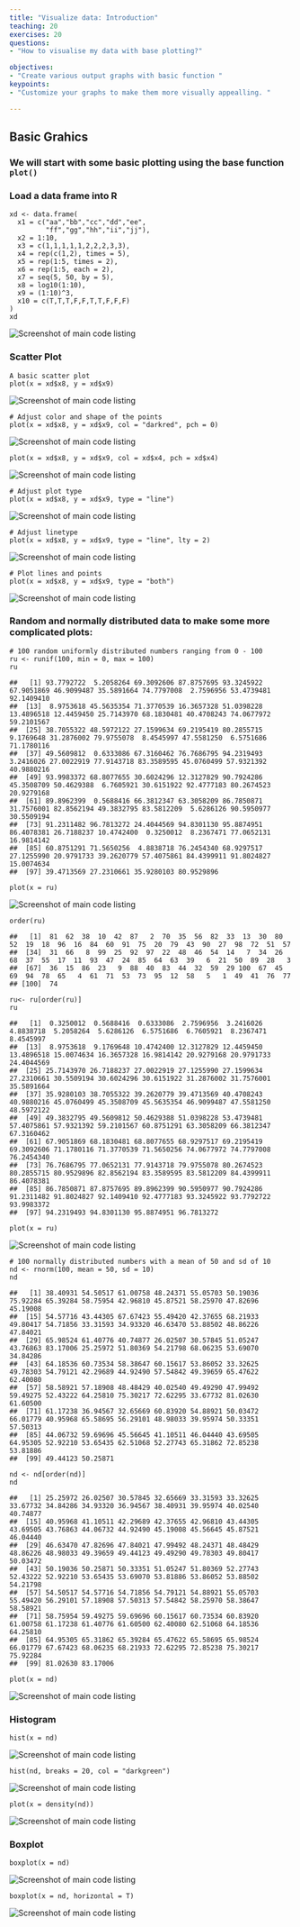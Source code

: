 ```yaml
---
title: "Visualize data: Introduction"
teaching: 20
exercises: 20
questions:
- "How to visualise my data with base plotting?"

objectives:
- "Create various output graphs with basic function "
keypoints:
- "Customize your graphs to make them more visually appealling. "

---
```


## Basic Grahics
### We will start with some basic plotting using the base function `plot()`

### Load a data frame into R
```
xd <- data.frame(
  x1 = c("aa","bb","cc","dd","ee",
         "ff","gg","hh","ii","jj"),
  x2 = 1:10,
  x3 = c(1,1,1,1,1,2,2,2,3,3),
  x4 = rep(c(1,2), times = 5),
  x5 = rep(1:5, times = 2),
  x6 = rep(1:5, each = 2),
  x7 = seq(5, 50, by = 5),
  x8 = log10(1:10),
  x9 = (1:10)^3,
  x10 = c(T,T,T,F,F,T,T,F,F,F)
)
xd
```
![Screenshot of main code listing](../fig/Visualize-your-data-1.png)

### Scatter Plot

```
A basic scatter plot
plot(x = xd$x8, y = xd$x9)
```
![Screenshot of main code listing](../fig/Visualize-your-data-2.png)

```
# Adjust color and shape of the points
plot(x = xd$x8, y = xd$x9, col = "darkred", pch = 0)
```
![Screenshot of main code listing](../fig/Visualize-your-data-3.png)

```
plot(x = xd$x8, y = xd$x9, col = xd$x4, pch = xd$x4)
```
![Screenshot of main code listing](../fig/Visualize-your-data-4.png)

```
# Adjust plot type 
plot(x = xd$x8, y = xd$x9, type = "line")
```

![Screenshot of main code listing](../fig/Visualize-your-data-5.png)

```
# Adjust linetype
plot(x = xd$x8, y = xd$x9, type = "line", lty = 2)
```
![Screenshot of main code listing](../fig/Visualize-your-data-6.png)

```
# Plot lines and points
plot(x = xd$x8, y = xd$x9, type = "both")
```
![Screenshot of main code listing](../fig/Visualize-your-data-7.png)

### Random and normally distributed data to make some more complicated plots:

```
# 100 random uniformly distributed numbers ranging from 0 - 100
ru <- runif(100, min = 0, max = 100)
ru
```
```
##   [1] 93.7792722  5.2058264 69.3092606 87.8757695 93.3245922 67.9051869 46.9099487 35.5891664 74.7797008  2.7596956 53.4739481 92.1409410
##  [13]  8.9753618 45.5635354 71.3770539 16.3657328 51.0398228 13.4896518 12.4459450 25.7143970 68.1830481 40.4708243 74.0677972 59.2101567
##  [25] 38.7055322 48.5972122 27.1599634 69.2195419 80.2855715  9.1769648 31.2876002 79.9755078  8.4545997 47.5581250  6.5751686 71.1780116
##  [37] 49.5609812  0.6333086 67.3160462 76.7686795 94.2319493  3.2416026 27.0022919 77.9143718 83.3589595 45.0760499 57.9321392 40.9880216
##  [49] 93.9983372 68.8077655 30.6024296 12.3127829 90.7924286 45.3508709 50.4629388  6.7605921 30.6151922 92.4777183 80.2674523 20.9279168
##  [61] 89.8962399  0.5688416 66.3812347 63.3058209 86.7850871 31.7576001 82.8562194 49.3832795 83.5812209  5.6286126 90.5950977 30.5509194
##  [73] 91.2311482 96.7813272 24.4044569 94.8301130 95.8874951 86.4078381 26.7188237 10.4742400  0.3250012  8.2367471 77.0652131 16.9814142
##  [85] 60.8751291 71.5650256  4.8838718 76.2454340 68.9297517 27.1255990 20.9791733 39.2620779 57.4075861 84.4399911 91.8024827 15.0074634
##  [97] 39.4713569 27.2310661 35.9280103 80.9529896
```
```
plot(x = ru)
```
![Screenshot of main code listing](../fig/Visualize-your-data-8.png)

```
order(ru)
```
```
##   [1]  81  62  38  10  42  87   2  70  35  56  82  33  13  30  80  52  19  18  96  16  84  60  91  75  20  79  43  90  27  98  72  51  57
##  [34]  31  66   8  99  25  92  97  22  48  46  54  14   7  34  26  68  37  55  17  11  93  47  24  85  64  63  39   6  21  50  89  28   3
##  [67]  36  15  86  23   9  88  40  83  44  32  59  29 100  67  45  69  94  78  65   4  61  71  53  73  95  12  58   5   1  49  41  76  77
## [100]  74
```
```
ru<- ru[order(ru)]
ru
```
```
##   [1]  0.3250012  0.5688416  0.6333086  2.7596956  3.2416026  4.8838718  5.2058264  5.6286126  6.5751686  6.7605921  8.2367471  8.4545997
##  [13]  8.9753618  9.1769648 10.4742400 12.3127829 12.4459450 13.4896518 15.0074634 16.3657328 16.9814142 20.9279168 20.9791733 24.4044569
##  [25] 25.7143970 26.7188237 27.0022919 27.1255990 27.1599634 27.2310661 30.5509194 30.6024296 30.6151922 31.2876002 31.7576001 35.5891664
##  [37] 35.9280103 38.7055322 39.2620779 39.4713569 40.4708243 40.9880216 45.0760499 45.3508709 45.5635354 46.9099487 47.5581250 48.5972122
##  [49] 49.3832795 49.5609812 50.4629388 51.0398228 53.4739481 57.4075861 57.9321392 59.2101567 60.8751291 63.3058209 66.3812347 67.3160462
##  [61] 67.9051869 68.1830481 68.8077655 68.9297517 69.2195419 69.3092606 71.1780116 71.3770539 71.5650256 74.0677972 74.7797008 76.2454340
##  [73] 76.7686795 77.0652131 77.9143718 79.9755078 80.2674523 80.2855715 80.9529896 82.8562194 83.3589595 83.5812209 84.4399911 86.4078381
##  [85] 86.7850871 87.8757695 89.8962399 90.5950977 90.7924286 91.2311482 91.8024827 92.1409410 92.4777183 93.3245922 93.7792722 93.9983372
##  [97] 94.2319493 94.8301130 95.8874951 96.7813272
```

```
plot(x = ru)
```
![Screenshot of main code listing](../fig/Visualize-your-data-9.png)

```
# 100 normally distributed numbers with a mean of 50 and sd of 10
nd <- rnorm(100, mean = 50, sd = 10)
nd
```
```
##   [1] 38.40931 54.50517 61.00758 48.24371 55.05703 50.19036 75.92284 65.39284 58.75954 42.96810 45.87521 58.25970 47.82696 45.19008
##  [15] 54.57716 43.44305 67.67423 55.49420 42.37655 68.21933 49.80417 54.71856 33.31593 34.93320 46.63470 53.88502 48.86226 47.84021
##  [29] 65.98524 61.40776 40.74877 26.02507 30.57845 51.05247 43.76863 83.17006 25.25972 51.80369 54.21798 68.06235 53.69070 34.84286
##  [43] 64.18536 60.73534 58.38647 60.15617 53.86052 33.32625 49.78303 54.79121 42.29689 44.92490 57.54842 49.39659 65.47622 62.40080
##  [57] 58.58921 57.18908 48.48429 40.02540 49.49290 47.99492 59.49275 52.43222 64.25810 75.30217 72.62295 33.67732 81.02630 61.60500
##  [71] 61.17238 36.94567 32.65669 60.83920 54.88921 50.03472 66.01779 40.95968 65.58695 56.29101 48.98033 39.95974 50.33351 57.50313
##  [85] 44.06732 59.69696 45.56645 41.10511 46.04440 43.69505 64.95305 52.92210 53.65435 62.51068 52.27743 65.31862 72.85238 53.81886
##  [99] 49.44123 50.25871
```
```
nd <- nd[order(nd)]
nd
```
```
##   [1] 25.25972 26.02507 30.57845 32.65669 33.31593 33.32625 33.67732 34.84286 34.93320 36.94567 38.40931 39.95974 40.02540 40.74877
##  [15] 40.95968 41.10511 42.29689 42.37655 42.96810 43.44305 43.69505 43.76863 44.06732 44.92490 45.19008 45.56645 45.87521 46.04440
##  [29] 46.63470 47.82696 47.84021 47.99492 48.24371 48.48429 48.86226 48.98033 49.39659 49.44123 49.49290 49.78303 49.80417 50.03472
##  [43] 50.19036 50.25871 50.33351 51.05247 51.80369 52.27743 52.43222 52.92210 53.65435 53.69070 53.81886 53.86052 53.88502 54.21798
##  [57] 54.50517 54.57716 54.71856 54.79121 54.88921 55.05703 55.49420 56.29101 57.18908 57.50313 57.54842 58.25970 58.38647 58.58921
##  [71] 58.75954 59.49275 59.69696 60.15617 60.73534 60.83920 61.00758 61.17238 61.40776 61.60500 62.40080 62.51068 64.18536 64.25810
##  [85] 64.95305 65.31862 65.39284 65.47622 65.58695 65.98524 66.01779 67.67423 68.06235 68.21933 72.62295 72.85238 75.30217 75.92284
##  [99] 81.02630 83.17006
```
```
plot(x = nd)
```
![Screenshot of main code listing](../fig/Visualize-your-data-10.png)

### Histogram

```
hist(x = nd)
```
![Screenshot of main code listing](../fig/Visualize-your-data-11.png)

```
hist(nd, breaks = 20, col = "darkgreen")
```
![Screenshot of main code listing](../fig/Visualize-your-data-12.png)

```
plot(x = density(nd))
```
![Screenshot of main code listing](../fig/Visualize-your-data-13.png)

### Boxplot
```
boxplot(x = nd)
```
![Screenshot of main code listing](../fig/Visualize-your-data-14.png)

```
boxplot(x = nd, horizontal = T)
```
![Screenshot of main code listing](../fig/Visualize-your-data-15.png)
